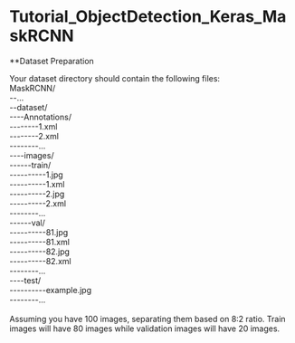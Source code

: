 # Tutorial_ObjectDetection_Keras_MaskRCNN

**Dataset Preparation

Your dataset directory should contain the following files:
<br/>
MaskRCNN/<br/>
--...<br/>
--dataset/<br/>
----Annotations/<br/>
--------1.xml<br/>
--------2.xml<br/>
--------...<br/>
----images/<br/>
------train/<br/>
----------1.jpg<br/>
----------1.xml<br/>
----------2.jpg<br/>
----------2.xml<br/>
--------...	<br/>
------val/<br/>
----------81.jpg<br/>
----------81.xml<br/>
----------82.jpg<br/>
----------82.xml<br/>
--------...<br/>
----test/<br/>
----------example.jpg<br/>
--------...<br/>
<br/>
Assuming you have 100 images, separating them based on 8:2 ratio. Train images will have 80 images while validation images will have 20 images.<br/>


    


    
